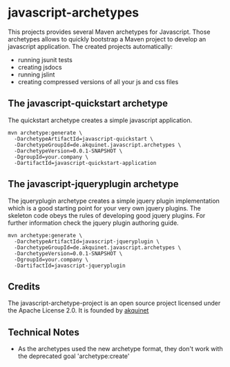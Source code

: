 javascript-archetypes
=====================

This projects provides several Maven archetypes for Javascript. Those archetypes allows to quickly bootstrap a Maven project
to develop an javascript application. The created projects automatically:

* running jsunit tests
* creating jsdocs
* running jslint
* creating compressed versions of all your js and css files


The javascript-quickstart archetype
-----------------------------------
The quickstart archetype creates a simple javascript application.

    mvn archetype:generate \
      -DarchetypeArtifactId=javascript-quickstart \
      -DarchetypeGroupId=de.akquinet.javascript.archetypes \
      -DarchetypeVersion=0.0.1-SNAPSHOT \
      -DgroupId=your.company \
      -DartifactId=javascript-quickstart-application


The javascript-jqueryplugin archetype
-------------------------------------
The jqueryplugin archetype creates a simple jquery plugin implementation which is a good starting point for your
very own jquery plugins. The skeleton code obeys the rules of developing good jquery plugins. For further information
check the jquery plugin authoring guide.

    mvn archetype:generate \
      -DarchetypeArtifactId=javascript-jqueryplugin \
      -DarchetypeGroupId=de.akquinet.javascript.archetypes \
      -DarchetypeVersion=0.0.1-SNAPSHOT \
      -DgroupId=your.company \
      -DartifactId=javascript-jqueryplugin


Credits
-------
The javascript-archetype-project is an open source project licensed under the Apache License 2.0.
It is founded by [akquinet](http://akquinet.de/en)

Technical Notes
---------------
* As the archetypes used the new archetype format, they don't work with the deprecated goal 'archetype:create'
